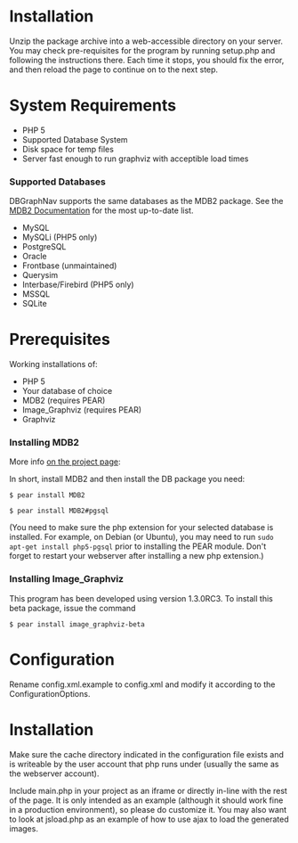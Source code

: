 # Installation #
Unzip the package archive into a web-accessible directory on your
server. You may check pre-requisites for the program by
running setup.php and following the instructions there. Each time it
stops, you should fix the error, and then reload the page to continue
on to the next step.

# System Requirements #
  * PHP 5
  * Supported Database System
  * Disk space for temp files
  * Server fast enough to run graphviz with acceptible load times

### Supported Databases ###
DBGraphNav supports the same databases as the MDB2 package. See the [MDB2 Documentation](http://pear.php.net/manual/en/html/package.database.mdb2.intro.html) for the most up-to-date list.

  * MySQL
  * MySQLi (PHP5 only)
  * PostgreSQL
  * Oracle
  * Frontbase (unmaintained)
  * Querysim
  * Interbase/Firebird (PHP5 only)
  * MSSQL
  * SQLite

# Prerequisites #
Working installations of:
  * PHP 5
  * Your database of choice
  * MDB2 (requires PEAR)
  * Image\_Graphviz (requires PEAR)
  * Graphviz

### Installing MDB2 ###
More info [on the project page](http://pear.php.net/manual/en/html/package.database.mdb2.intro.html):

In short, install MDB2 and then install the DB package you need:
```
$ pear install MDB2

$ pear install MDB2#pgsql
```

(You need to make sure the php extension for your selected database is installed. For example, on Debian (or Ubuntu), you may need to run `sudo apt-get install php5-pgsql` prior to installing the PEAR module. Don't forget to restart your webserver after installing a new php extension.)

### Installing Image\_Graphviz ###
This program has been developed using version 1.3.0RC3. To install this beta package, issue the command
```
$ pear install image_graphviz-beta
```

# Configuration #
Rename config.xml.example to config.xml and modify it according to the ConfigurationOptions.


# Installation #
Make sure the cache directory indicated in the configuration
file exists and is writeable by the user account that php runs under
(usually the same as the webserver account).

Include main.php in your project as an iframe or directly in-line with
the rest of the page. It is only intended as an example (although it
should work fine in a production environment), so please do customize
it. You may also want to look at jsload.php as an example of how to
use ajax to load the generated images.
